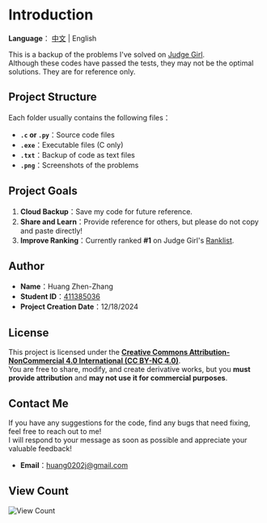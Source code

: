 # Introduction

**Language**： [中文](./README.md) | English

This is a backup of the problems I've solved on [Judge Girl](http://120.126.151.220/problems/domains).  
Although these codes have passed the tests, they may not be the optimal solutions. They are for reference only.

## Project Structure

Each folder usually contains the following files：

- **`.c` or `.py`**：Source code files  
- **`.exe`**：Executable files (C only)  
- **`.txt`**：Backup of code as text files  
- **`.png`**：Screenshots of the problems

## Project Goals

1. **Cloud Backup**：Save my code for future reference.  
2. **Share and Learn**：Provide reference for others, but please do not copy and paste directly!  
3. **Improve Ranking**：Currently ranked **#1** on Judge Girl's [Ranklist](http://120.126.151.220/ranklist).

## Author

- **Name**：Huang Zhen-Zhang  
- **Student ID**：[411385036](http://120.126.151.220/user/482)  
- **Project Creation Date**：12/18/2024  

## License

This project is licensed under the **[Creative Commons Attribution-NonCommercial 4.0 International (CC BY-NC 4.0)](https://creativecommons.org/licenses/by-nc/4.0/)**.  
You are free to share, modify, and create derivative works, but you **must provide attribution** and **may not use it for commercial purposes**.

## Contact Me

If you have any suggestions for the code, find any bugs that need fixing, feel free to reach out to me!  
I will respond to your message as soon as possible and appreciate your valuable feedback!

- **Email**：[huang0202j@gmail.com](mailto:huang0202j@gmail.com)

## View Count

![View Count](https://komarev.com/ghpvc/?username=huangzz02&style=for-the-badge&color=blue)
